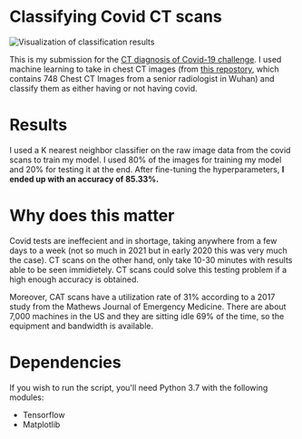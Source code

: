 # Classifying Covid CT scans

![Visualization of classification results](.visualization.png)

This is my submission for the [CT diagnosis of Covid-19 challenge](https://covid-ct.grand-challenge.org/CT-diagnosis-of-COVID-19/). I used machine learning to take in chest CT images (from [this repostory](https://github.com/UCSD-AI4H/COVID-CT), which contains 748 Chest CT Images from a senior radiologist in Wuhan) and classify them as either having or not having covid.

# Results

I used a K nearest neighbor classifier on the raw image data from the covid scans to train my model. I used 80% of the images for training my model and 20% for testing it at the end. After fine-tuning the hyperparameters, **I ended up with an accuracy of 85.33%.**

# Why does this matter

Covid tests are ineffecient and in shortage, taking anywhere from a few days to a week (not so much in 2021 but in early 2020 this was very much the case). CT scans on the other hand, only take 10-30 minutes with results able to be seen immidietely. CT scans could solve this testing problem if a high enough accuracy is obtained.

Moreover, CAT scans have a utilization rate of 31% according to a 2017 study from the Mathews Journal of Emergency Medicine. There are about 7,000 machines in the US and they are sitting idle 69% of the time, so the equipment and bandwidth is available.

# Dependencies

If you wish to run the script, you'll need Python 3.7 with the following modules:

- Tensorflow
- Matplotlib
